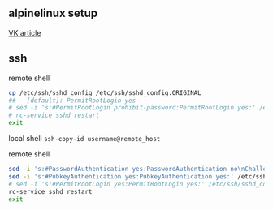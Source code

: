 ## alpinelinux setup
[VK article](vk.com/@-130358072-hyper-v)

## ssh
remote shell
```sh
cp /etc/ssh/sshd_config /etc/ssh/sshd_config.ORIGINAL
## - [default]: PermitRootLogin yes
# sed -i 's:#PermitRootLogin prohibit-password:PermitRootLogin yes:' /etc/ssh/sshd_config
# rc-service sshd restart
exit
```
local shell ```ssh-copy-id username@remote_host```

remote shell
```sh
sed -i 's:#PasswordAuthentication yes:PasswordAuthentication no\nChallengeResponseAuthentication no:' /etc/ssh/sshd_config
sed -i 's:#PubkeyAuthentication yes:PubkeyAuthentication yes:' /etc/ssh/sshd_config
# sed -i 's:#PermitRootLogin yes:PermitRootLogin yes:' /etc/ssh/sshd_config
rc-service sshd restart
exit
```

